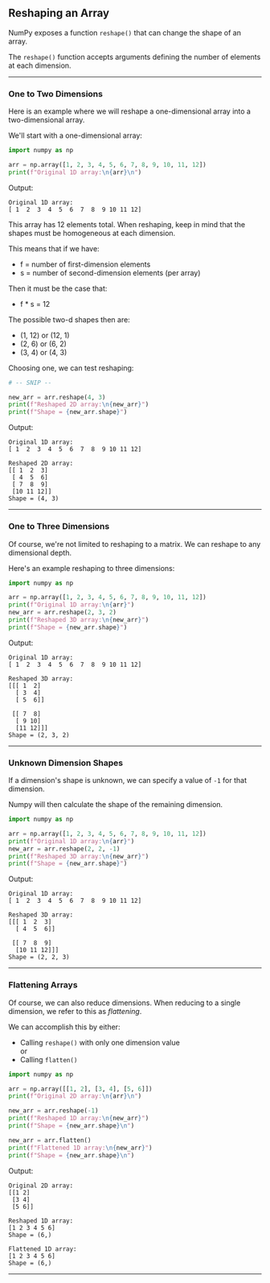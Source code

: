 ## Reshaping an Array

NumPy exposes a function `reshape()` that can change the shape of an 
array.

The `reshape()` function accepts arguments defining the number of elements
at each dimension.

---

### One to Two Dimensions

Here is an example where we will reshape a one-dimensional array into a
two-dimensional array.

We'll start with a one-dimensional array:

```python
import numpy as np

arr = np.array([1, 2, 3, 4, 5, 6, 7, 8, 9, 10, 11, 12])
print(f"Original 1D array:\n{arr}\n")
```

Output:

```
Original 1D array:
[ 1  2  3  4  5  6  7  8  9 10 11 12]
```

This array has 12 elements total. When reshaping, keep in mind that the
shapes must be homogeneous at each dimension.

This means that if we have:

* f = number of first-dimension elements
* s = number of second-dimension elements (per array)

Then it must be the case that:

* f * s = 12

The possible two-d shapes then are:

* (1, 12) or (12, 1)
* (2, 6) or (6, 2)
* (3, 4) or (4, 3)

Choosing one, we can test reshaping:

```python
# -- SNIP --

new_arr = arr.reshape(4, 3)
print(f"Reshaped 2D array:\n{new_arr}")
print(f"Shape = {new_arr.shape}")
```

Output:

```
Original 1D array:
[ 1  2  3  4  5  6  7  8  9 10 11 12]

Reshaped 2D array:
[[ 1  2  3]
 [ 4  5  6]
 [ 7  8  9]
 [10 11 12]]
Shape = (4, 3)
```

---

### One to Three Dimensions

Of course, we're not limited to reshaping to a matrix. We can reshape to
any dimensional depth.

Here's an example reshaping to three dimensions:

```python
import numpy as np

arr = np.array([1, 2, 3, 4, 5, 6, 7, 8, 9, 10, 11, 12])
print(f"Original 1D array:\n{arr}")
new_arr = arr.reshape(2, 3, 2)
print(f"Reshaped 3D array:\n{new_arr}")
print(f"Shape = {new_arr.shape}")
```

Output:

```
Original 1D array:
[ 1  2  3  4  5  6  7  8  9 10 11 12]

Reshaped 3D array:
[[[ 1  2]
  [ 3  4]
  [ 5  6]]

 [[ 7  8]
  [ 9 10]
  [11 12]]]
Shape = (2, 3, 2)
```

---

### Unknown Dimension Shapes

If a dimension's shape is unknown, we can specify a value of `-1` for
that dimension.

Numpy will then calculate the shape of the remaining dimension.

```python
import numpy as np

arr = np.array([1, 2, 3, 4, 5, 6, 7, 8, 9, 10, 11, 12])
print(f"Original 1D array:\n{arr}")
new_arr = arr.reshape(2, 2, -1)
print(f"Reshaped 3D array:\n{new_arr}")
print(f"Shape = {new_arr.shape}")
```

Output:

```
Original 1D array:
[ 1  2  3  4  5  6  7  8  9 10 11 12]

Reshaped 3D array:
[[[ 1  2  3]
  [ 4  5  6]]

 [[ 7  8  9]
  [10 11 12]]]
Shape = (2, 2, 3)
```

---

### Flattening Arrays

Of course, we can also reduce dimensions. When reducing to a single
dimension, we refer to this as *flattening*.

We can accomplish this by either:

* Calling `reshape()` with only one dimension value  
  or
* Calling `flatten()`

```python
import numpy as np

arr = np.array([[1, 2], [3, 4], [5, 6]])
print(f"Original 2D array:\n{arr}\n")

new_arr = arr.reshape(-1)
print(f"Reshaped 1D array:\n{new_arr}")
print(f"Shape = {new_arr.shape}\n")

new_arr = arr.flatten()
print(f"Flattened 1D array:\n{new_arr}")
print(f"Shape = {new_arr.shape}\n")
```

Output:

```
Original 2D array:
[[1 2]
 [3 4]
 [5 6]]

Reshaped 1D array:
[1 2 3 4 5 6]
Shape = (6,)

Flattened 1D array:
[1 2 3 4 5 6]
Shape = (6,)
```

---
